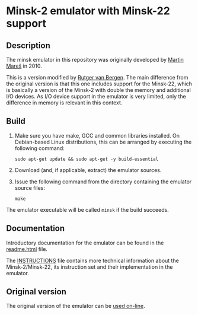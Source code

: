 # Minsk-2 emulator with Minsk-22 support

## Description

The minsk emulator in this repository was originally developed by [Martin Mareš](https://github.com/gollux) in 2010.

This is a version modified by [Rutger van Bergen](https://github.com/rbergen). The main difference from the original version is that this one includes support for the Minsk-22, which is basically a version of the Minsk-2 with double the memory and additional I/O devices. As I/O device support in the emulator is very limited, only the difference in memory is relevant in this context.

## Build

1. Make sure you have make, GCC and common libraries installed. On Debian-based Linux distributions, this can be arranged by executing the following command:

   ```text
   sudo apt-get update && sudo apt-get -y build-essential
   ```

2. Download (and, if applicable, extract) the emulator sources.

3. Issue the following command from the directory containing the emulator source files:

   ```text
   make
   ```

The emulator executable will be called `minsk` if the build succeeds.

## Documentation

Introductory documentation for the emulator can be found in the [readme.html](https://htmlpreview.github.io/?https://github.com/rbergen/minsk/blob/master/readme.html) file.

The [INSTRUCTIONS](INSTRUCTIONS) file contains more technical information about the Minsk-2/Minsk-22, its instruction set and their implementation in the emulator.

## Original version

The original version of the emulator can be [used on-line](https://mj.ucw.cz/minsk/).
